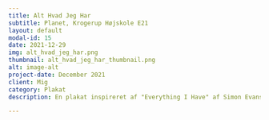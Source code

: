 ```yaml
---
title: Alt Hvad Jeg Har
subtitle: Planet, Krogerup Højskole E21
layout: default
modal-id: 15
date: 2021-12-29
img: alt_hvad_jeg_har.png
thumbnail: alt_hvad_jeg_har_thumbnail.png
alt: image-alt
project-date: December 2021
client: Mig
category: Plakat
description: En plakat inspireret af "Everything I Have" af Simon Evans, hvor jeg fotograferede hver en dims og stykke ejendel jeg havde med op på højskolen. Plakaten blev solgt på en auktion for 600kr, den var trykt på et stort stykke stof. 

---
```

